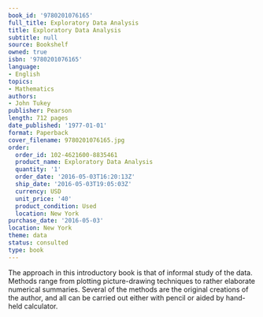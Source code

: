 ```yaml
---
book_id: '9780201076165'
full_title: Exploratory Data Analysis
title: Exploratory Data Analysis
subtitle: null
source: Bookshelf
owned: true
isbn: '9780201076165'
language:
- English
topics:
- Mathematics
authors:
- John Tukey
publisher: Pearson
length: 712 pages
date_published: '1977-01-01'
format: Paperback
cover_filename: 9780201076165.jpg
order:
  order_id: 102-4621600-8835461
  product_name: Exploratory Data Analysis
  quantity: '1'
  order_date: '2016-05-03T16:20:13Z'
  ship_date: '2016-05-03T19:05:03Z'
  currency: USD
  unit_price: '40'
  product_condition: Used
  location: New York
purchase_date: '2016-05-03'
location: New York
theme: data
status: consulted
type: book
---
```

The approach in this introductory book is that of informal study of the data. Methods range from plotting picture-drawing techniques to rather elaborate numerical summaries. Several of the methods are the original creations of the author, and all can be carried out either with pencil or aided by hand-held calculator.
